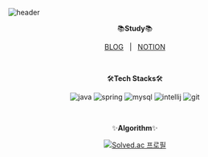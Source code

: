 <!--
**compasstar/compasstar** is a ✨ _special_ ✨ repository because its `README.md` (this file) appears on your GitHub profile.

Here are some ideas to get you started:

- 🔭 I’m currently working on ...
- 🌱 I’m currently learning ...
- 👯 I’m looking to collaborate on ...
- 🤔 I’m looking for help with ...
- 💬 Ask me about ...
- 📫 How to reach me: ...
- 😄 Pronouns: ...
- ⚡ Fun fact: ...
-->

![header](https://capsule-render.vercel.app/api?type=transparent&color=auto&height=300&section=header&text=Vina%20Github&fontSize=90)

<div align="center">
  <p>📚<b>Study</b>📚</p>
  <p>
    <a href="https://vina98.tistory.com">BLOG</a>
    <a>&nbsp; | &nbsp;</a>
    <a href="https://quaint-viburnum-0cf.notion.site/5e7a9a4a367643ad9b73da8b377d879b?pvs=4">NOTION</a>
  </p>
</div>
<br>

<!-- 깃허브 뱃지 -->
<div align="center">
  <p>🛠<b>Tech Stacks</b>🛠</p>
</div>
<div align="center">
  
  ![java](https://img.shields.io/badge/Java-ED8B00?style=for-the-badge&logo=openjdk&logoColor=white)
  ![spring](https://img.shields.io/badge/Spring-6DB33F?style=for-the-badge&logo=spring&logoColor=white)
  ![mysql](https://img.shields.io/badge/MySQL-005C84?style=for-the-badge&logo=mysql&logoColor=white)
  ![intellij](https://img.shields.io/badge/IntelliJ_IDEA-000000.svg?style=for-the-badge&logo=intellij-idea&logoColor=white)
  ![git](https://img.shields.io/badge/GIT-E44C30?style=for-the-badge&logo=git&logoColor=white)
</div>
<br>

<!-- 백준 티어 -->
<div align="center">
  <p>✨<b>Algorithm</b>✨</p>
</div>
<div align="center">
  
[![Solved.ac
프로필](http://mazassumnida.wtf/api/v2/generate_badge?boj=7Stud)](https://solved.ac/7Stud)
</div>

